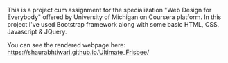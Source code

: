 This is a project cum assignment for the specialization "Web Design for Everybody" offered by University of Michigan on Coursera platform.
In this project I've used Bootstrap framework along with some basic HTML, CSS, Javascript & JQuery.

You can see the rendered webpage here: https://shaurabhtiwari.github.io/Ultimate_Frisbee/
